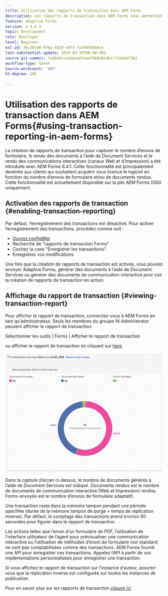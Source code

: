 ```yaml
---
title: Utilisation des rapports de transaction dans AEM Forms
description: Les rapports de transaction dans AEM Forms vous permettent de tenir le compte de toutes les transactions effectuées depuis une date spécifiée sur votre déploiement AEM Forms.
feature: Adaptive Forms
version: 6.4,6.5
topic: Development
role: Developer
level: Beginner
exl-id: 36c38cb6-6f6a-4328-abf5-7a30059b66ce
last-substantial-update: 2019-03-20T00:00:00Z
source-git-commit: 7a2bb61ca1dea1013eef088a629b17718dbbf381
workflow-type: tm+mt
source-wordcount: '367'
ht-degree: 29%

---
```


# Utilisation des rapports de transaction dans AEM Forms{#using-transaction-reporting-in-aem-forms}

La création de rapports de transaction pour capturer le nombre d’envois de formulaire, le rendu des documents à l’aide de Document Services et le rendu des communications interactives (canaux Web et d’impression) a été introduite avec AEM Forms 6.4.1. Cette fonctionnalité est principalement destinée aux clients qui souhaitent acquérir sous licence le logiciel en fonction du nombre d’envois de formulaire et/ou de documents rendus. Cette fonctionnalité est actuellement disponible sur la pile AEM Forms OSGI uniquement.

## Activation des rapports de transaction {#enabling-transaction-reporting}

Par défaut, l’enregistrement des transactions est désactivé. Pour activer l’enregistrement des transactions, procédez comme suit :

* [Ouvrez configMgr](http://localhost:4502/system/console/configMgr)
* Recherche de &quot;rapports de transaction Forms&quot;
* Cochez la case &quot;Enregistrer les transactions&quot;.
* Enregistrez vos modifications

Une fois que la création de rapports de transaction est activée, vous pouvez envoyer Adaptive Forms, générer des documents à l’aide de Document Services ou générer des documents de communication interactive pour voir la création de rapports de transaction en action.

## Affichage du rapport de transaction {#viewing-transaction-report}

Pour afficher le rapport de transaction, connectez-vous à AEM Forms en tant qu’administrateur. Seuls les membres du groupe fd-Administrator peuvent afficher le rapport de transaction.

Sélectionner les outils | Forms | Afficher le rapport de transaction

ou afficher le rapport de transaction en cliquant sur [here](http://localhost:4502/mnt/overlay/fd/transaction/gui/content/report.html)

![TransmissionReporting](assets/transactionreporting.gif)

Dans la capture d’écran ci-dessus, le nombre de documents générés à l’aide de Document Services est indiqué. Documents rendus est le nombre de documents de communication interactive (Web et Impression) rendus. Forms envoyée est le nombre d’envois de formulaire adaptatif.

Une transaction reste dans la mémoire tampon pendant une période spécifiée (durée de la mémoire tampon de purge + temps de réplication inverse). Par défaut, le comptage des transactions prend environ 90 secondes pour figurer dans le rapport de transaction.

Les actions telles que l’envoi d’un formulaire de PDF, l’utilisation de l’interface utilisateur de l’agent pour prévisualiser une communication interactive ou l’utilisation de méthodes d’envoi de formulaire non standard ne sont pas comptabilisées comme des transactions. AEM Forms fournit une API pour enregistrer ces transactions. Appelez l’API à partir de vos implémentations personnalisées pour enregistrer une transaction.

Si vous affichez le rapport de transaction sur l’instance d’auteur, assurez-vous que la réplication inverse est configurée sur toutes les instances de publication.

Pour en savoir plus sur les rapports de transaction [cliquez ici](https://helpx.adobe.com/experience-manager/6-4/forms/using/transaction-reports-overview.html)
